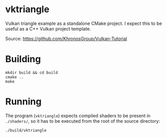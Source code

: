 # vktriangle
Vulkan triangle example as a standalone CMake project.
I expect this to be useful as a C++ Vulkan project template.

Source: https://github.com/KhronosGroup/Vulkan-Tutorial

# Building

```
mkdir build && cd build
cmake ..
make
```

# Running
The program (`vktriangle`) expects compiled shaders to be present in `./shaders/`, so it has to be executed from the root of the source directory:

```
./build/vktriangle
```

